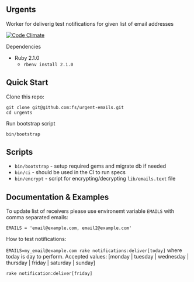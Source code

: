 ## Urgents

Worker for deliverig test notifications for given list of
email addresses

[![Code Climate](https://codeclimate.com/github/fs/urgent-emails.png)](https://codeclimate.com/github/fs/urgent-emails)

Dependencies
- Ruby 2.1.0
  - `rbenv install 2.1.0`

Quick Start
-

Clone this repo:

```
git clone git@github.com:fs/urgent-emails.git
cd urgents
```

Run bootstrap script

```
bin/bootstrap
```

Scripts
-

* `bin/bootstrap` - setup required gems and migrate db if needed
* `bin/ci` - should be used in the CI to run specs
* `bin/encrypt` - script for encrypting/decrypting `lib/emails.text` file

Documentation & Examples
-

To update list of receivers please use environemt variable `EMAILS` with
comma separated emails:

`EMAILS = 'email@example.com, email2@example.com'`


How to test notifications:

`EMAILS=my_email@example.com rake notifications:deliver[today]`
where today is day to perform.
Accepted values: [monday | tuesday | wednesday | thursday | friday | saturday | sunday]

`rake notification:deliver[friday]`
